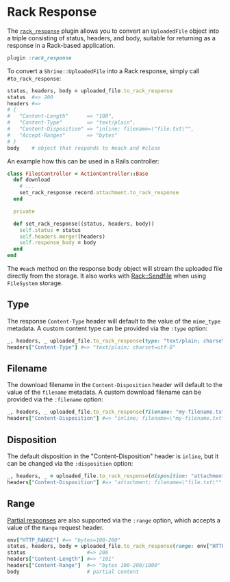 # Rack Response

The [`rack_response`][rack_response] plugin allows you to convert an
`UploadedFile` object into a triple consisting of status, headers, and body,
suitable for returning as a response in a Rack-based application.

```rb
plugin :rack_response
```

To convert a `Shrine::UploadedFile` into a Rack response, simply call
`#to_rack_response`:

```rb
status, headers, body = uploaded_file.to_rack_response
status  #=> 200
headers #=>
# {
#   "Content-Length"      => "100",
#   "Content-Type"        => "text/plain",
#   "Content-Disposition" => "inline; filename=\"file.txt\"",
#   "Accept-Ranges"       => "bytes"
# }
body    # object that responds to #each and #close
```

An example how this can be used in a Rails controller:

```rb
class FilesController < ActionController::Base
  def download
    # ...
    set_rack_response record.attachment.to_rack_response
  end

  private

  def set_rack_response((status, headers, body))
    self.status = status
    self.headers.merge!(headers)
    self.response_body = body
  end
end
```

The `#each` method on the response body object will stream the uploaded file
directly from the storage. It also works with [Rack::Sendfile] when using
`FileSystem` storage.

## Type

The response `Content-Type` header will default to the value of the `mime_type`
metadata. A custom content type can be provided via the `:type` option:

```rb
_, headers, _ uploaded_file.to_rack_response(type: "text/plain; charset=utf-8")
headers["Content-Type"] #=> "text/plain; charset=utf-8"
```

## Filename

The download filename in the `Content-Disposition` header will default to the
value of the `filename` metadata. A custom download filename can be provided
via the `:filename` option:

```rb
_, headers, _ uploaded_file.to_rack_response(filename: "my-filename.txt")
headers["Content-Disposition"] #=> "inline; filename=\"my-filename.txt\""
```

## Disposition

The default disposition in the "Content-Disposition" header is `inline`, but it
can be changed via the `:disposition` option:

```rb
_, headers, _ = uploaded_file.to_rack_response(disposition: "attachment")
headers["Content-Disposition"] #=> "attachment; filename=\"file.txt\""
```

## Range

[Partial responses][range requests] are also supported via the `:range` option,
which accepts a value of the `Range` request header.

```rb
env["HTTP_RANGE"] #=> "bytes=100-200"
status, headers, body = uploaded_file.to_rack_response(range: env["HTTP_RANGE"])
status                    #=> 206
headers["Content-Length"] #=> "101"
headers["Content-Range"]  #=> "bytes 100-200/1000"
body                      # partial content
```

[rack_response]: /lib/shrine/plugins/rack_response.rb
[range requests]: https://developer.mozilla.org/en-US/docs/Web/HTTP/Range_requests
[Rack::Sendfile]: https://www.rubydoc.info/github/rack/rack/Rack/Sendfile
